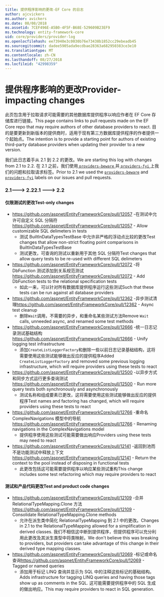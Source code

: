 ```yaml
---
title: 提供程序影响的更改-EF Core 的日志
author: ajcvickers
ms.author: avickers
ms.date: 08/08/2018
ms.assetid: 7CEF496E-A5B0-4F5F-B68E-529609B23EF9
ms.technology: entity-framework-core
uid: core/providers/provider-log
ms.openlocfilehash: ee73940e3c0030b76e73438b1852cc29ebeadb45
ms.sourcegitcommit: dadee5905ada9ecdbae28363a682950383ce3e10
ms.translationtype: MT
ms.contentlocale: zh-CN
ms.lasthandoff: 08/27/2018
ms.locfileid: "42998359"
---
```

# <a name="provider-impacting-changes"></a><span data-ttu-id="dc4f9-102">提供程序影响的更改</span><span class="sxs-lookup"><span data-stu-id="dc4f9-102">Provider-impacting changes</span></span>

<span data-ttu-id="dc4f9-103">此页包含用于拉取请求可能需要的其他数据库提供程序以响应作者在 EF Core 存储库进行链接。</span><span class="sxs-lookup"><span data-stu-id="dc4f9-103">This page contains links to pull requests made on the EF Core repo that may require authors of other database providers to react.</span></span> <span data-ttu-id="dc4f9-104">目的是要更新到新版本的提供商时，适用于现有第三方数据库提供程序的作者提供一个起始点。</span><span class="sxs-lookup"><span data-stu-id="dc4f9-104">The intention is to provide a starting point for authors of existing third-party database providers when updating their provider to a new version.</span></span>

<span data-ttu-id="dc4f9-105">我们此日志着手从 2.1 到 2.2 的更改。</span><span class="sxs-lookup"><span data-stu-id="dc4f9-105">We are starting this log with changes from 2.1 to 2.2.</span></span> <span data-ttu-id="dc4f9-106">在 2.1 之前，我们使用[ `providers-beware` ](https://github.com/aspnet/EntityFrameworkCore/labels/providers-beware)并[ `providers-fyi` ](https://github.com/aspnet/EntityFrameworkCore/labels/providers-fyi)上我们的问题和拉取请求标签。</span><span class="sxs-lookup"><span data-stu-id="dc4f9-106">Prior to 2.1 we used the [`providers-beware`](https://github.com/aspnet/EntityFrameworkCore/labels/providers-beware) and [`providers-fyi`](https://github.com/aspnet/EntityFrameworkCore/labels/providers-fyi) labels on our issues and pull requests.</span></span>

### <a name="21-----22"></a><span data-ttu-id="dc4f9-107">2.1---> 2.2</span><span class="sxs-lookup"><span data-stu-id="dc4f9-107">2.1 ---> 2.2</span></span>

#### <a name="test-only-changes"></a><span data-ttu-id="dc4f9-108">仅限测试的更改</span><span class="sxs-lookup"><span data-stu-id="dc4f9-108">Test-only changes</span></span>

* <span data-ttu-id="dc4f9-109">https://github.com/aspnet/EntityFrameworkCore/pull/12057 -在测试中允许可自定义 SQL 分隔符</span><span class="sxs-lookup"><span data-stu-id="dc4f9-109">https://github.com/aspnet/EntityFrameworkCore/pull/12057 - Allow customizable SQL delimeters in tests</span></span>
  * <span data-ttu-id="dc4f9-110">测试 BuiltInDataTypesTestBase 中允许非严格的浮动点比较的更改</span><span class="sxs-lookup"><span data-stu-id="dc4f9-110">Test changes that allow non-strict floating point comparisons in BuiltInDataTypesTestBase</span></span>
  * <span data-ttu-id="dc4f9-111">测试更改，可查询的测试以重新用于其他 SQL 分隔符</span><span class="sxs-lookup"><span data-stu-id="dc4f9-111">Test changes that allow query tests to be re-used with different SQL delimeters</span></span>
* <span data-ttu-id="dc4f9-112">https://github.com/aspnet/EntityFrameworkCore/pull/12072 -将 DbFunction 测试添加到关系规范测试</span><span class="sxs-lookup"><span data-stu-id="dc4f9-112">https://github.com/aspnet/EntityFrameworkCore/pull/12072 - Add DbFunction tests to the relational specification tests</span></span>
  * <span data-ttu-id="dc4f9-113">如此一来，可以针对所有数据库提供程序运行这些测试</span><span class="sxs-lookup"><span data-stu-id="dc4f9-113">Such that these tests can be run against all database providers</span></span>
* <span data-ttu-id="dc4f9-114">https://github.com/aspnet/EntityFrameworkCore/pull/12362 -异步测试清理</span><span class="sxs-lookup"><span data-stu-id="dc4f9-114">https://github.com/aspnet/EntityFrameworkCore/pull/12362 - Async test cleanup</span></span>
  * <span data-ttu-id="dc4f9-115">删除`Wait`调用，不需要的异步，和重命名某些测试方法</span><span class="sxs-lookup"><span data-stu-id="dc4f9-115">Remove `Wait` calls, unneeded async, and renamed some test methods</span></span>
* <span data-ttu-id="dc4f9-116">https://github.com/aspnet/EntityFrameworkCore/pull/12666 -统一日志记录测试基础结构</span><span class="sxs-lookup"><span data-stu-id="dc4f9-116">https://github.com/aspnet/EntityFrameworkCore/pull/12666 - Unify logging test infrastructure</span></span>
  * <span data-ttu-id="dc4f9-117">添加`CreateListLoggerFactory`和删除一些以前日志记录基础结构，这将需要使用这些测试能够做出反应的提供程序</span><span class="sxs-lookup"><span data-stu-id="dc4f9-117">Added `CreateListLoggerFactory` and removed some previous logging infrastructure, which will require providers using these tests to react</span></span>
* <span data-ttu-id="dc4f9-118">https://github.com/aspnet/EntityFrameworkCore/pull/12500 -以异步方式和同步方式运行更多查询测试</span><span class="sxs-lookup"><span data-stu-id="dc4f9-118">https://github.com/aspnet/EntityFrameworkCore/pull/12500 - Run more query tests both synchronously and asynchronously</span></span>
  * <span data-ttu-id="dc4f9-119">测试名称和组成要素已更改，这将需要使用这些测试能够做出反应的提供程序</span><span class="sxs-lookup"><span data-stu-id="dc4f9-119">Test names and factoring has changed, which will require providers using these tests to react</span></span>
* <span data-ttu-id="dc4f9-120">https://github.com/aspnet/EntityFrameworkCore/pull/12766 -重命名 ComplexNavigations 模型中的导航</span><span class="sxs-lookup"><span data-stu-id="dc4f9-120">https://github.com/aspnet/EntityFrameworkCore/pull/12766 - Renaming navigations in the ComplexNavigations model</span></span>
  * <span data-ttu-id="dc4f9-121">提供程序使用这些测试可能需要做出响应</span><span class="sxs-lookup"><span data-stu-id="dc4f9-121">Providers using these tests may need to react</span></span>
* <span data-ttu-id="dc4f9-122">https://github.com/aspnet/EntityFrameworkCore/pull/12141 -返回到池而不是功能测试中释放上下文</span><span class="sxs-lookup"><span data-stu-id="dc4f9-122">https://github.com/aspnet/EntityFrameworkCore/pull/12141 - Return the context to the pool instead of disposing in functional tests</span></span>
  * <span data-ttu-id="dc4f9-123">此更改包括这可能需要提供程序以响应某些测试重构</span><span class="sxs-lookup"><span data-stu-id="dc4f9-123">This change includes some test refactoring which may require providers to react</span></span>


#### <a name="test-and-product-code-changes"></a><span data-ttu-id="dc4f9-124">测试和产品代码更改</span><span class="sxs-lookup"><span data-stu-id="dc4f9-124">Test and product code changes</span></span>

* <span data-ttu-id="dc4f9-125">https://github.com/aspnet/EntityFrameworkCore/pull/12109 -合并 RelationalTypeMapping.Clone 方法</span><span class="sxs-lookup"><span data-stu-id="dc4f9-125">https://github.com/aspnet/EntityFrameworkCore/pull/12109 - Consolidate RelationalTypeMapping.Clone methods</span></span>
  * <span data-ttu-id="dc4f9-126">允许在派生类中简化 RelationalTypeMapping 到 2.1 中的更改。</span><span class="sxs-lookup"><span data-stu-id="dc4f9-126">Changes in 2.1 to the RelationalTypeMapping allowed for a simplification in derived classes.</span></span> <span data-ttu-id="dc4f9-127">我们不相信这中断到提供程序，但提供程序可以充分利用此更改及其派生类型中将类映射。</span><span class="sxs-lookup"><span data-stu-id="dc4f9-127">We don't believe this was breaking to providers, but providers can take advantage of this change in their derived type mapping classes.</span></span>
* <span data-ttu-id="dc4f9-128">https://github.com/aspnet/EntityFrameworkCore/pull/12069 -标记或命名查询</span><span class="sxs-lookup"><span data-stu-id="dc4f9-128">https://github.com/aspnet/EntityFrameworkCore/pull/12069 - Tagged or named queries</span></span>
  * <span data-ttu-id="dc4f9-129">添加用于标记 LINQ 查询并显示为 SQL 中的注释这些标记的基础结构。</span><span class="sxs-lookup"><span data-stu-id="dc4f9-129">Adds infrastructure for tagging LINQ queries and having those tags show up as comments in the SQL.</span></span> <span data-ttu-id="dc4f9-130">这可能需要提供程序中的 SQL 生成的做出响应。</span><span class="sxs-lookup"><span data-stu-id="dc4f9-130">This may require providers to react in SQL generation.</span></span>
